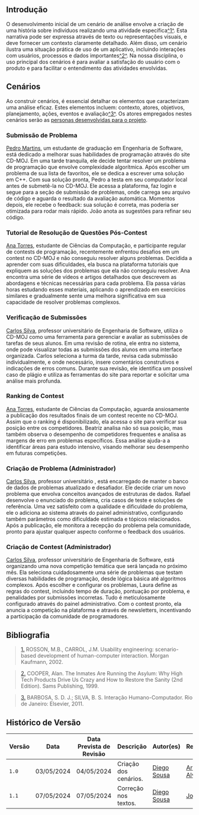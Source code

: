 ## Introdução

O desenvolvimento inicial de um cenário de análise envolve a criação de uma história sobre indivíduos realizando uma atividade específica<a id="anchor_1" href="#REF1">^1^</a>. Esta narrativa pode ser expressa através de texto ou representações visuais, e deve fornecer um contexto claramente detalhado. Além disso, um cenário ilustra uma situação prática de uso de um aplicativo, incluindo interações com usuários, processos e dados importantes<a id="anchor_2" href="#REF2">^2^</a>. Na nossa disciplina, o uso principal dos cenários é para avaliar a satisfação do usuário com o produto e para facilitar o entendimento das atividades envolvidas.

## Cenários

Ao construir cenários, é essencial detalhar os elementos que caracterizam uma análise eficaz. Estes elementos incluem: contexto, atores, objetivos, planejamento, ações, eventos e avaliação<a id="anchor_3" href="#REF3">^3^</a>. Os atores empregados nestes cenários serão as [personas desenvolvidas para o projeto](https://interacao-humano-computador.github.io/2024.1-CD-MOJ/analise-de-requisitos/personas/).

### Submissão de Problema

<a href="https://interacao-humano-computador.github.io/2024.1-CD-MOJ/analise-de-requisitos/personas/#__tabbed_1_2">Pedro Martins</a>, um estudante de graduação em Engenharia de Software, está dedicado a melhorar suas habilidades de programação através do site CD-MOJ. Em uma tarde tranquila, ele decide tentar resolver um problema de programação que envolve complexidade algorítmica. Após escolher um problema de sua lista de favoritos, ele se dedica a escrever uma solução em C++. Com sua solução pronta, Pedro a testa em seu computador local antes de submetê-la no CD-MOJ. Ele acessa a plataforma, faz login e segue para a seção de submissão de problemas, onde carrega seu arquivo de código e aguarda o resultado da avaliação automática. Momentos depois, ele recebe o feedback: sua solução é correta, mas poderia ser otimizada para rodar mais rápido. João anota as sugestões para refinar seu código.

### Tutorial de Resolução de Questões Pós-Contest

<a href="https://interacao-humano-computador.github.io/2024.1-CD-MOJ/analise-de-requisitos/personas/#__tabbed_1_3">Ana Torres</a>, estudante de Ciências da Computação, e participante regular de contests de programação, recentemente enfrentou desafios em um contest no CD-MOJ e não conseguiu resolver alguns problemas. Decidida a aprender com suas dificuldades, ela busca na plataforma tutoriais que expliquem as soluções dos problemas que ela não conseguiu resolver. Ana encontra uma série de vídeos e artigos detalhados que descrevem as abordagens e técnicas necessárias para cada problema. Ela passa várias horas estudando esses materiais, aplicando o aprendizado em exercícios similares e gradualmente sente uma melhora significativa em sua capacidade de resolver problemas complexos.

### Verificação de Submissões

<a href="https://interacao-humano-computador.github.io/2024.1-CD-MOJ/analise-de-requisitos/personas/#__tabbed_1_1">Carlos Silva</a>, professor universitário de Engenharia de Software, utiliza o CD-MOJ como uma ferramenta para gerenciar e avaliar as submissões de tarefas de seus alunos. Em uma revisão de rotina, ele entra no sistema, onde pode visualizar todas as submissões dos alunos em uma interface organizada. Carlos seleciona a turma da tarde, revisa cada submissão individualmente, e onde necessário, insere comentários construtivos e indicações de erros comuns. Durante sua revisão, ele identifica um possível caso de plágio e utiliza as ferramentas do site para reportar e solicitar uma análise mais profunda.

### Ranking de Contest

<a href="https://interacao-humano-computador.github.io/2024.1-CD-MOJ/analise-de-requisitos/personas/#__tabbed_1_3">Ana Torres</a>, estudante de Ciências da Computação, aguarda ansiosamente a publicação dos resultados finais de um contest recente no CD-MOJ. Assim que o ranking é disponibilizado, ela acessa o site para verificar sua posição entre os competidores. Beatriz analisa não só sua posição, mas também observa o desempenho de competidores frequentes e analisa as margens de erro em problemas específicos. Essa análise ajuda-a a identificar áreas para estudo intensivo, visando melhorar seu desempenho em futuras competições.

### Criação de Problema (Administrador)

<a href="https://interacao-humano-computador.github.io/2024.1-CD-MOJ/analise-de-requisitos/personas/#__tabbed_1_1">Carlos Silva</a>, professor universitário , está encarregado de manter o banco de dados de problemas atualizado e desafiador. Ele decide criar um novo problema que envolva conceitos avançados de estruturas de dados. Rafael desenvolve o enunciado do problema, cria casos de teste e soluções de referência. Uma vez satisfeito com a qualidade e dificuldade do problema, ele o adiciona ao sistema através do painel administrativo, configurando também parâmetros como dificuldade estimada e tópicos relacionados. Após a publicação, ele monitora a recepção do problema pela comunidade, pronto para ajustar qualquer aspecto conforme o feedback dos usuários.

### Criação de Contest (Administrador)

<a href="https://interacao-humano-computador.github.io/2024.1-CD-MOJ/analise-de-requisitos/personas/#__tabbed_1_1">Carlos Silva</a>, professor universitário de Engenharia de Software, está organizando uma nova competição temática que será lançada no próximo mês. Ela seleciona cuidadosamente uma série de problemas que testam diversas habilidades de programação, desde lógica básica até algoritmos complexos. Após escolher e configurar os problemas, Laura define as regras do contest, incluindo tempo de duração, pontuação por problema, e penalidades por submissões incorretas. Tudo é meticulosamente configurado através do painel administrativo. Com o contest pronto, ela anuncia a competição na plataforma e através de newsletters, incentivando a participação da comunidade de programadores.

## <a> Bibliografia </a>

> <a id="REF1" href="#anchor_1">1.</a> ROSSON, M.B., CARROL, J.M. Usability engineering: scenario-based development of human-computer interaction. Morgan Kaufmann, 2002.

> <a id="REF2" href="#anchor_2">2.</a> COOPER, Alan. The Inmates Are Running the Asylum: Why High Tech Products Drive Us Crazy and How to Restore the Sanity (2nd Edition). Sams Publishing, 1999.

> <a id="REF3" href="#anchor_3">3.</a> BARBOSA, S. D. J.; SILVA, B. S. Interação Humano-Computador. Rio de Janeiro: Elsevier, 2011.

## <a> Histórico de Versão </a>

| Versão| Data | Data Prevista de Revisão| Descrição  | Autor(es)  | Revisor(es) |
| ------- | ------ | ------ | ------- | -------- | -------- |
| `1.0` | 03/05/2024 | 04/05/2024 | Criação dos cenários. | [Diego Sousa](https://github.com/DiegoSousaLeite) | [Arthur Alves](https://github.com/Arthrok)  |
| `1.1` | 07/05/2024 | 07/05/2024 | Correção nos textos. | [Diego Sousa](https://github.com/DiegoSousaLeite) | [João Artur](https://github.com/joao-artl)  |